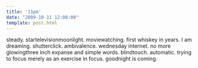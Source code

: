 ```yaml
---
title: '11pm'
date: "2009-10-11 12:00:00"
template: post.html
---
```


steady. startelevisionmoonlight. moviewatching. first whiskey in years. I am dreaming. shutterclick. ambivalence. wednesday internet. no more glowingthree inch expanse and simple words. blindtouch. automatic. trying to focus merely as an exercise in focus. goodnight is coming.


